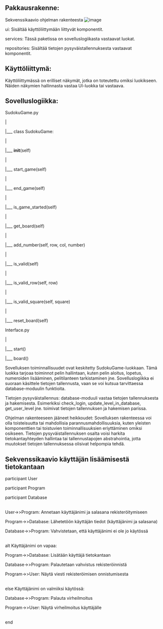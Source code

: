 ## Pakkausrakenne:

Sekvenssikaavio ohjelman rakenteesta
![image](https://github.com/EmilVisuri/ot-harjoitustyo/assets/156796516/8d083854-a547-48c8-bfdf-7bb649695866)

ui: Sisältää käyttöliittymään liittyvät komponentit.

services: Tässä paketissa on sovelluslogiikasta vastaavat luokat.

repositories: Sisältää tietojen pysyväistallennuksesta vastaavat komponentit.

## Käyttöliittymä:
Käyttöliittymässä on erilliset näkymät, jotka on toteutettu omiksi luokikseen.
Näiden näkymien hallinnasta vastaa UI-luokka tai vastaava.

## Sovelluslogiikka:
SudokuGame.py

|

|___ class SudokuGame:

|    

|___ __init__(self)

|    

|___ start_game(self)

|  

|___ end_game(self)

|    

|___ is_game_started(self)

|     

|___ get_board(self)

|    

|___ add_number(self, row, col, number)

|   

|___ is_valid(self)

|   

|___ is_valid_row(self, row)

|    

|___ is_valid_square(self, square)

|  

|___ reset_board(self)

Interface.py

|

|___ start()

|___ board()


Sovelluksen toiminnallisuudet ovat keskitetty SudokuGame-luokkaan.
Tämä luokka tarjoaa toiminnot pelin hallintaan, kuten pelin aloitus, lopetus, numeroiden lisääminen, pelitilanteen tarkistaminen jne.
Sovelluslogiikka ei suoraan käsittele tietojen tallennusta, vaan se voi kutsua tarvittaessa database-moduulin funktioita.

Tietojen pysyväistallennus:
database-moduuli vastaa tietojen tallennuksesta ja hakemisesta.
Esimerkiksi check_login, update_level_in_database, get_user_level jne. toimivat tietojen tallennuksen ja hakemisen parissa.

Ohjelman rakenteeseen jääneet heikkoudet:
Sovelluksen rakenteessa voi olla toisteisuutta tai mahdollisia parannusmahdollisuuksia, kuten yleisten komponenttien tai toistuvien toiminnallisuuksien eriyttäminen omiksi osikseen.
Tietojen pysyväistallennuksen osalta voisi harkita tietokantayhteyden hallintaa tai tallennustapojen abstrahointia, jotta muutokset tietojen tallennuksessa olisivat helpompia tehdä.

## Sekvenssikaavio käyttäjän lisäämisestä tietokantaan

participant User

participant Program

participant Database

<br>
User->>Program: Annetaan käyttäjänimi ja salasana rekisteröitymiseen

Program->>Database: Lähetetöön käyttäjän tiedot (käyttäjänimi ja salasana)

Database->>Program: Vahvistetaan, että käyttäjänimi ei ole jo käytössä


<br>
alt Käyttäjänimi on vapaa:

Program->>Database: Lisätään käyttäjä tietokantaan
    
Database->>Program: Palautetaan vahvistus rekisteröinnistä
    
Program->>User: Näytä viesti rekisteröimisen onnistumisesta
  

<br>
else Käyttäjänimi on valmiiksi käytössä:

Database->>Program: Palauta virheilmoitus
    
Program->>User: Näytä virheilmoitus käyttäjälle
     
<br>  
end
